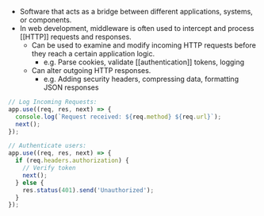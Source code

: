 - Software that acts as a bridge between different applications, systems, or components.
- In web development, middleware is often used to intercept and process [[HTTP]] requests and responses.
    - Can be used to examine and modify incoming HTTP requests before they reach a certain application logic.
        - e.g. Parse cookies, validate [[authentication]] tokens, logging
    - Can alter outgoing HTTP responses.
        - e.g. Adding security headers, compressing data, formatting JSON responses

```javascript
// Log Incoming Requests:
app.use((req, res, next) => {
  console.log(`Request received: ${req.method} ${req.url}`);
  next();
});

// Authenticate users:
app.use((req, res, next) => {
  if (req.headers.authorization) {
    // Verify token
    next();
  } else {
    res.status(401).send('Unauthorized');
  }
});
```
